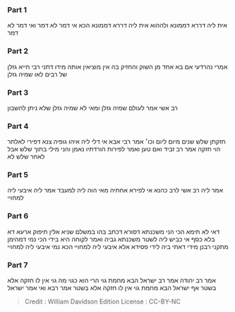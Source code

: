 
### Part 1
אית ליה דררא דממונא ולההוא אית ליה דררא דממונא הכא אי דמר לא דמר ואי דמר לא דמר

### Part 2
אמרי נהרדעי אם בא אחד מן השוק והחזיק בה אין מוציאין אותה מידו דתני רבי חייא גזלן של רבים לאו שמיה גזלן

### Part 3
רב אשי אמר לעולם שמיה גזלן ומאי לא שמיה גזלן שלא ניתן להשבון

### Part 4
חזקתן שלש שנים מיום ליום וכו׳ אמר רבי אבא אי דלי ליה איהו גופיה צנא דפירי לאלתר הוי חזקה אמר רב זביד ואם טען ואמר לפירות הורדתיו נאמן והני מילי בתוך שלש אבל לאחר שלש לא

### Part 5
אמר ליה רב אשי לרב כהנא אי לפירא אחתיה מאי הוה ליה למעבד אמר ליה איבעי ליה למחויי

### Part 6
דאי לא תימא הכי הני משכנתא דסורא דכתב בהו במשלם שניא אלין תיפוק ארעא דא בלא כסף אי כביש ליה לשטר משכנתא גביה ואמר לקוחה היא בידי הכי נמי דמהימן מתקני רבנן מידי דאתי ביה לידי פסידא אלא איבעי ליה למחויי הכא נמי איבעי ליה למחויי

### Part 7
אמר רב יהודה אמר רב ישראל הבא מחמת גוי הרי הוא כגוי מה גוי אין לו חזקה אלא בשטר אף ישראל הבא מחמת גוי אין לו חזקה אלא בשטר אמר רבא ואי אמר ישראל

>Credit : William Davidson Edition
>License : CC-BY-NC